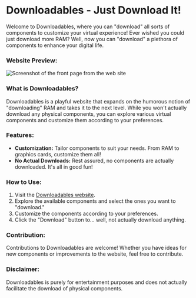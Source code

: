 # Downloadables - Just Download It!

Welcome to Downloadables, where you can "download" all sorts of components to customize your virtual experience! Ever wished you could just download more RAM? Well, now you can "download" a plethora of components to enhance your digital life.

### Website Preview:
![Screenshot of the front page from the web site](https://github.com/DerXamtes/Downloadables/assets/114343566/815e1d72-9b50-4033-937e-812ac8df0930)

### What is Downloadables?
Downloadables is a playful website that expands on the humorous notion of "downloading" RAM and takes it to the next level. While you won't actually download any physical components, you can explore various virtual components and customize them according to your preferences.

### Features:
- **Customization:** Tailor components to suit your needs. From RAM to graphics cards, customize them all!
- **No Actual Downloads:** Rest assured, no components are actually downloaded. It's all in good fun!

### How to Use:
1. Visit the [Downloadables website](https://downloadables.ansorg.dev).
2. Explore the available components and select the ones you want to "download."
3. Customize the components according to your preferences.
4. Click the "Download" button to... well, not actually download anything.

### Contribution:
Contributions to Downloadables are welcome! Whether you have ideas for new components or improvements to the website, feel free to contribute.

### Disclaimer:
Downloadables is purely for entertainment purposes and does not actually facilitate the download of physical components.

